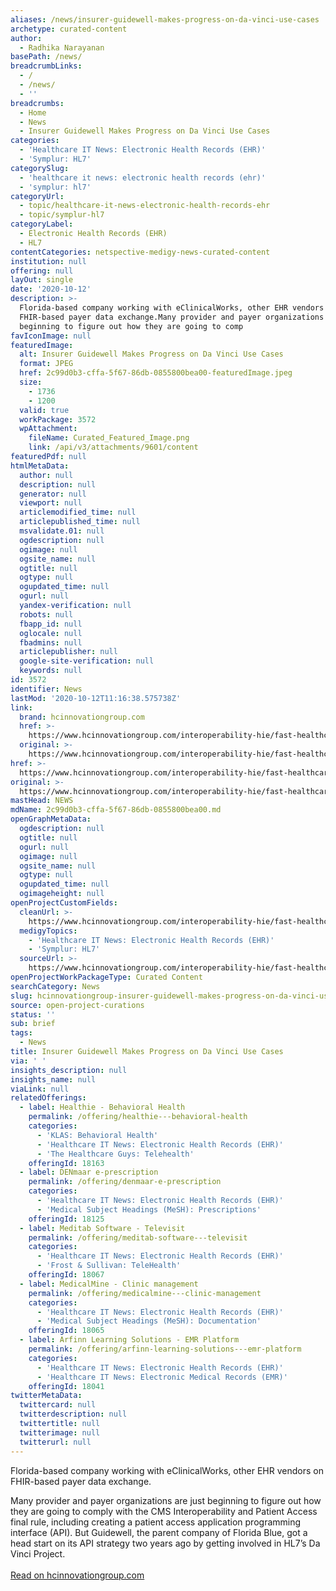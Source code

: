 ```yaml
---
aliases: /news/insurer-guidewell-makes-progress-on-da-vinci-use-cases
archetype: curated-content
author:
  - Radhika Narayanan
basePath: /news/
breadcrumbLinks:
  - /
  - /news/
  - ''
breadcrumbs:
  - Home
  - News
  - Insurer Guidewell Makes Progress on Da Vinci Use Cases
categories:
  - 'Healthcare IT News: Electronic Health Records (EHR)'
  - 'Symplur: HL7'
categorySlug:
  - 'healthcare it news: electronic health records (ehr)'
  - 'symplur: hl7'
categoryUrl:
  - topic/healthcare-it-news-electronic-health-records-ehr
  - topic/symplur-hl7
categoryLabel:
  - Electronic Health Records (EHR)
  - HL7
contentCategories: netspective-medigy-news-curated-content
institution: null
offering: null
layOut: single
date: '2020-10-12'
description: >-
  Florida-based company working with eClinicalWorks, other EHR vendors on
  FHIR-based payer data exchange.Many provider and payer organizations are just
  beginning to figure out how they are going to comp
favIconImage: null
featuredImage:
  alt: Insurer Guidewell Makes Progress on Da Vinci Use Cases
  format: JPEG
  href: 2c99d0b3-cffa-5f67-86db-0855800bea00-featuredImage.jpeg
  size:
    - 1736
    - 1200
  valid: true
  workPackage: 3572
  wpAttachment:
    fileName: Curated_Featured_Image.png
    link: /api/v3/attachments/9601/content
featuredPdf: null
htmlMetaData:
  author: null
  description: null
  generator: null
  viewport: null
  articlemodified_time: null
  articlepublished_time: null
  msvalidate.01: null
  ogdescription: null
  ogimage: null
  ogsite_name: null
  ogtitle: null
  ogtype: null
  ogupdated_time: null
  ogurl: null
  yandex-verification: null
  robots: null
  fbapp_id: null
  oglocale: null
  fbadmins: null
  articlepublisher: null
  google-site-verification: null
  keywords: null
id: 3572
identifier: News
lastMod: '2020-10-12T11:16:38.575738Z'
link:
  brand: hcinnovationgroup.com
  href: >-
    https://www.hcinnovationgroup.com/interoperability-hie/fast-healthcare-interoperability-resources-fhir/article/21157229/insurer-guidewell-makes-progress-on-da-vinci-use-cases
  original: >-
    https://www.hcinnovationgroup.com/interoperability-hie/fast-healthcare-interoperability-resources-fhir/article/21157229/insurer-guidewell-makes-progress-on-da-vinci-use-cases
href: >-
  https://www.hcinnovationgroup.com/interoperability-hie/fast-healthcare-interoperability-resources-fhir/article/21157229/insurer-guidewell-makes-progress-on-da-vinci-use-cases
original: >-
  https://www.hcinnovationgroup.com/interoperability-hie/fast-healthcare-interoperability-resources-fhir/article/21157229/insurer-guidewell-makes-progress-on-da-vinci-use-cases
mastHead: NEWS
mdName: 2c99d0b3-cffa-5f67-86db-0855800bea00.md
openGraphMetaData:
  ogdescription: null
  ogtitle: null
  ogurl: null
  ogimage: null
  ogsite_name: null
  ogtype: null
  ogupdated_time: null
  ogimageheight: null
openProjectCustomFields:
  cleanUrl: >-
    https://www.hcinnovationgroup.com/interoperability-hie/fast-healthcare-interoperability-resources-fhir/article/21157229/insurer-guidewell-makes-progress-on-da-vinci-use-cases
  medigyTopics:
    - 'Healthcare IT News: Electronic Health Records (EHR)'
    - 'Symplur: HL7'
  sourceUrl: >-
    https://www.hcinnovationgroup.com/interoperability-hie/fast-healthcare-interoperability-resources-fhir/article/21157229/insurer-guidewell-makes-progress-on-da-vinci-use-cases
openProjectWorkPackageType: Curated Content
searchCategory: News
slug: hcinnovationgroup-insurer-guidewell-makes-progress-on-da-vinci-use-cases
source: open-project-curations
status: ''
sub: brief
tags:
  - News
title: Insurer Guidewell Makes Progress on Da Vinci Use Cases
via: ' '
insights_description: null
insights_name: null
viaLink: null
relatedOfferings:
  - label: Healthie - Behavioral Health
    permalink: /offering/healthie---behavioral-health
    categories:
      - 'KLAS: Behavioral Health'
      - 'Healthcare IT News: Electronic Health Records (EHR)'
      - 'The Healthcare Guys: Telehealth'
    offeringId: 18163
  - label: DENmaar e-prescription
    permalink: /offering/denmaar-e-prescription
    categories:
      - 'Healthcare IT News: Electronic Health Records (EHR)'
      - 'Medical Subject Headings (MeSH): Prescriptions'
    offeringId: 18125
  - label: Meditab Software - Televisit
    permalink: /offering/meditab-software---televisit
    categories:
      - 'Healthcare IT News: Electronic Health Records (EHR)'
      - 'Frost & Sullivan: TeleHealth'
    offeringId: 18067
  - label: MedicalMine - Clinic management
    permalink: /offering/medicalmine---clinic-management
    categories:
      - 'Healthcare IT News: Electronic Health Records (EHR)'
      - 'Medical Subject Headings (MeSH): Documentation'
    offeringId: 18065
  - label: Arfinn Learning Solutions - EMR Platform
    permalink: /offering/arfinn-learning-solutions---emr-platform
    categories:
      - 'Healthcare IT News: Electronic Health Records (EHR)'
      - 'Healthcare IT News: Electronic Medical Records (EMR)'
    offeringId: 18041
twitterMetaData:
  twittercard: null
  twitterdescription: null
  twittertitle: null
  twitterimage: null
  twitterurl: null
---
```

<p>Florida-based company working with eClinicalWorks, other EHR vendors on FHIR-based payer data exchange.</p><p>Many provider and payer organizations are just beginning to figure out how they are going to comply with the CMS Interoperability and Patient Access final rule, including creating a patient access application programming interface (API). But Guidewell, the parent company of Florida Blue, got a head start on its API strategy two years ago by getting involved in HL7’s Da Vinci Project.<br><br><a href="https://www.hcinnovationgroup.com/interoperability-hie/fast-healthcare-interoperability-resources-fhir/article/21157229/insurer-guidewell-makes-progress-on-da-vinci-use-cases">Read on hcinnovationgroup.com</a></p>